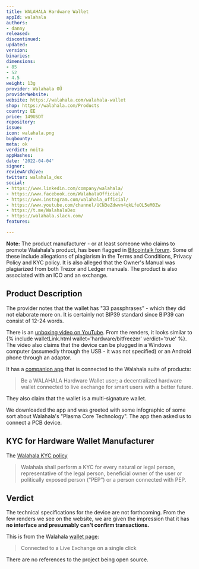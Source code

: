 ```yaml
---
title: WALAHALA Hardware Wallet
appId: walahala
authors:
- danny
released: 
discontinued: 
updated: 
version: 
binaries: 
dimensions:
- 85
- 52
- 4.5
weight: 13g
provider: Walahala OÜ
providerWebsite: 
website: https://walahala.com/walahala-wallet
shop: https://walahala.com/Products
country: EE
price: 149USDT
repository: 
issue: 
icon: walahala.png
bugbounty: 
meta: ok
verdict: noita
appHashes: 
date: '2022-04-04'
signer: 
reviewArchive: 
twitter: walahala_dex
social:
- https://www.linkedin.com/company/walahala/
- https://www.facebook.com/WalahalaOfficial/
- https://www.instagram.com/walahala_official/
- https://www.youtube.com/channel/UCN3eZdwvn4qkLfeOL5eM0Zw
- https://t.me/WalahalaDex
- https://walahala.slack.com/
features: 

---
```


**Note:** The product manufacturer - or at least someone who claims to promote Walahala's product, has been flagged in [Bitcointalk forum](https://bitcointalk.org/index.php?topic=5233706.0). Some of these include allegations of plagiarism in the Terms and Conditions, Privacy Policy and KYC policy. It is also alleged that the Owner's Manual was plagiarized from both Trezor and Ledger manuals. The product is also associated with an ICO and an exchange.

## Product Description

The provider notes that the wallet has "33 passphrases" - which they did not elaborate more on. It is certainly not BIP39 standard since BIP39 can consist of 12-24 words. 

There is an [unboxing video on YouTube](https://www.youtube.com/watch?v=-_yT5vWnTfU). From the renders, it looks similar to {% include walletLink.html wallet='hardware/bitfreezer' verdict='true' %}. The video also claims that the device can be plugged in a Windows computer (assumedly through the USB - it was not specified) or an Android phone through an adaptor. 

It has a [companion app](https://play.google.com/store/apps/details?id=com.app.walahalaultimatefirstup) that is connected to the Walahala suite of products: 

> Be a WALAHALA Hardware Wallet user; a decentralized hardware wallet connected to live exchange for smart users with a better future.

They also claim that the wallet is a multi-signature wallet. 

We downloaded the app and was greeted with some infographic of some sort about Walahala's "Plasma Core Technology". The app then asked us to connect a PCB device.

## KYC for Hardware Wallet Manufacturer 

The [Walahala KYC policy](https://walahala.com/kyc)

> Walahala shall perform a KYC for every natural or legal person, representative of the legal person, beneficial owner of the user or politically exposed person (“PEP”) or a person connected with PEP.

## Verdict 

The technical specifications for the device are not forthcoming. From the few renders we see on the website, we are given the impression that it has **no interface and presumably can't confirm transactions.**

This is from the Walahala [wallet page](https://walahala.com/walahala-wallet):

> Connected to a Live Exchange on a single click

There are no references to the project being open source.

